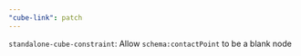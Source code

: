```yaml
---
"cube-link": patch
---
```


`standalone-cube-constraint`: Allow `schema:contactPoint` to be a blank node
